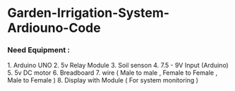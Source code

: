 # Garden-Irrigation-System-Ardiouno-Code

<h3>Need Equipment :</h3>
1. Arduino UNO
2. 5v Relay Module
3. Soil senson
4. 7.5 - 9V Input (Arduino)
5. 5v DC motor
6. Breadboard
7. wire ( Male to male , Female to Female , Male to Female )
8. Display with Module ( For system monitoring )
